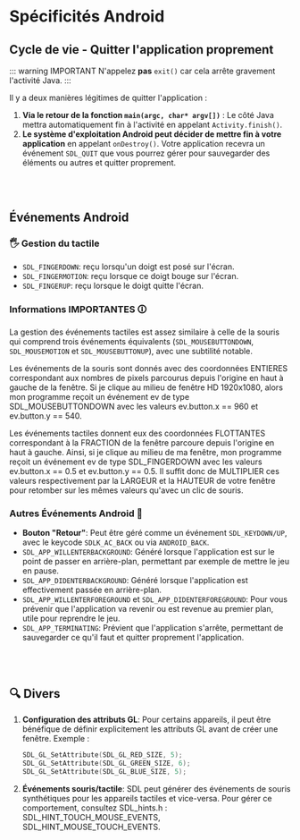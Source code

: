 # Spécificités Android

## Cycle de vie - Quitter l'application proprement

::: warning IMPORTANT
N'appelez **pas** `exit()` car cela arrête gravement l'activité Java.
:::

Il y a deux manières légitimes de quitter l'application :
1. **Via le retour de la fonction `main(argc, char* argv[])`** : Le côté Java mettra automatiquement fin à l'activité en appelant `Activity.finish()`.
2. **Le système d'exploitation Android peut décider de mettre fin à votre application** en appelant `onDestroy()`. Votre application recevra un événement `SDL_QUIT` que vous pourrez gérer pour sauvegarder des éléments ou autres et quitter proprement.

<br /><br />


## Événements Android

### 🖐️ Gestion du tactile

- `SDL_FINGERDOWN`: reçu lorsqu'un doigt est posé sur l'écran.
- `SDL_FINGERMOTION`: reçu lorsque ce doigt bouge sur l'écran.
- `SDL_FINGERUP`: reçu lorsque le doigt quitte l'écran.

### Informations IMPORTANTES 🛈

La gestion des événements tactiles est assez similaire à celle de la souris qui comprend trois événements équivalents (`SDL_MOUSEBUTTONDOWN`, `SDL_MOUSEMOTION` et `SDL_MOUSEBUTTONUP`), avec une subtilité notable.

Les événements de la souris sont donnés avec des coordonnées ENTIERES correspondant aux nombres de pixels parcourus depuis l'origine en haut à gauche de la fenêtre. Si je clique au milieu de fenêtre HD 1920x1080, alors mon programme reçoit un événement ev de type SDL_MOUSEBUTTONDOWN avec les valeurs ev.button.x == 960 et ev.button.y == 540.

Les événements tactiles donnent eux des coordonnées FLOTTANTES correspondant à la FRACTION de la fenêtre parcoure depuis l'origine en haut à gauche. Ainsi, si je clique au milieu de ma fenêtre, mon programme reçoit un événement ev de type SDL_FINGERDOWN avec les valeurs ev.button.x == 0.5 et ev.button.y == 0.5. 
Il suffit donc de MULTIPLIER ces valeurs respectivement par la LARGEUR et la HAUTEUR de votre fenêtre pour retomber sur les mêmes valeurs qu'avec un clic de souris. 

### Autres Événements Android 📱

- **Bouton "Retour"**: Peut être géré comme un événement `SDL_KEYDOWN/UP`, avec le keycode `SDLK_AC_BACK` ou via `ANDROID_BACK`.
- `SDL_APP_WILLENTERBACKGROUND`: Généré lorsque l'application est sur le point de passer en arrière-plan, permettant par exemple de mettre le jeu en pause.
- `SDL_APP_DIDENTERBACKGROUND`: Généré lorsque l'application est effectivement passée en arrière-plan.
- `SDL_APP_WILLENTERFOREGROUND` et `SDL_APP_DIDENTERFOREGROUND`: Pour vous prévenir que l'application va revenir ou est revenue au premier plan, utile pour reprendre le jeu.
- `SDL_APP_TERMINATING`: Prévient que l'application s'arrête, permettant de sauvegarder ce qu'il faut et quitter proprement l'application.

<br /><br />


## 🔍 Divers

1. **Configuration des attributs GL**: Pour certains appareils, il peut être bénéfique de définir explicitement les attributs GL avant de créer une fenêtre. Exemple :
   ```cpp
   SDL_GL_SetAttribute(SDL_GL_RED_SIZE, 5);
   SDL_GL_SetAttribute(SDL_GL_GREEN_SIZE, 6);
   SDL_GL_SetAttribute(SDL_GL_BLUE_SIZE, 5);
2. **Événements souris/tactile**: SDL peut générer des événements de souris synthétiques pour les appareils tactiles et vice-versa. Pour gérer ce comportement, consultez SDL_hints.h : SDL_HINT_TOUCH_MOUSE_EVENTS, SDL_HINT_MOUSE_TOUCH_EVENTS.
